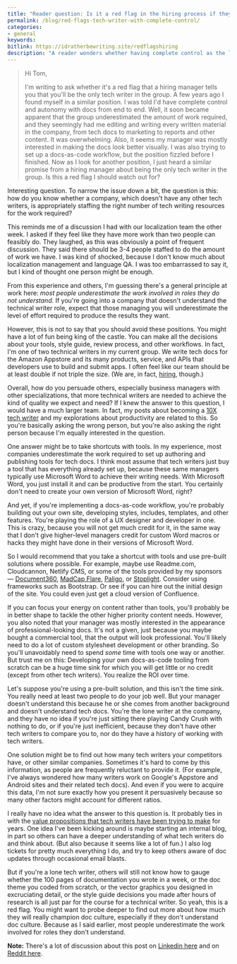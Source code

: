 ```yaml
---
title: "Reader question: Is it a red flag in the hiring process if they tell you that you'll be the only tech writer, with complete control over everything?"
permalink: /blog/red-flags-tech-writer-with-complete-control/
categories:
- general
keywords:
bitlink: https://idratherbewriting.site/redflagshiring
description: "A reader wonders whether having complete control as the lone writer in a company is a red flag he should watch out for, based on his previous experience. I agree that it is."
---
```


> Hi Tom,
>
> I'm writing to ask whether it's a red flag that a hiring manager tells you that you'll be the only tech writer in the group. A few years ago I found myself in a similar position. I was told I'd have complete control and autonomy with docs from end to end. Well, it soon became apparent that the group underestimated the amount of work required, and they seemingly had me editing and writing every written material in the company, from tech docs to marketing to reports and other content. It was overwhelming. Also, it seems my manager was mostly interested in making the docs look better visually. I was also trying to set up a docs-as-code workflow, but the position fizzled before I finished. Now as I look for another position, I just heard a similar promise from a hiring manager about being the only tech writer in the group. Is this a red flag I should watch out for?

Interesting question. To narrow the issue down a bit, the question is this: how do you know whether a company, which doesn't have any other tech writers, is appropriately staffing the right number of tech writing resources for the work required?

This reminds me of a discussion I had with our localization team the other week. I asked if they feel like they have more work than two people can feasibly do. They laughed, as this was obviously a point of frequent discussion. They said there should be 3-4 people staffed to do the amount of work we have. I was kind of shocked, because I don't know much about localization management and language QA. I was too embarrassed to say it, but I kind of thought one person might be enough.

From this experience and others, I'm guessing there's a general principle at work here: *most people underestimate the work involved in roles they do not understand.* If you're going into a company that doesn't understand the technical writer role, expect that those managing you will underestimate the level of effort required to produce the results they want.

However, this is not to say that you should avoid these positions. You might have a lot of fun being king of the castle. You can make all the decisions about your tools, style guide, review process, and other workflows. In fact, I'm one of two technical writers in my current group. We write tech docs for the Amazon Appstore and its many products, service, and APIs that developers use to build and submit apps. I often feel like our team should be at least double if not triple the size. (We are, in fact, [hiring](https://idratherbewriting.com/blog/technical-writer-position-amazon-appstore-seattle-may-2019/), though.)

Overall, how do you persuade others, especially business managers with other specializations, that more technical writers are needed to achieve the kind of quality we expect and need? If I knew the answer to this question, I would have a much larger team. In fact, my posts about becoming a [10X tech writer](https://idratherbewriting.com/2019/02/07/how-to-become-a-10x-technical-writer-in-the-workplace/) and my explorations about productivity are related to this. So you're basically asking the wrong person, but you're also asking the right person because I'm equally interested in the question.

One answer might be to take shortcuts with tools. In my experience, most companies underestimate the work required to set up authoring and publishing tools for tech docs. I think most assume that tech writers just buy a tool that has everything already set up, because these same managers typically use Microsoft Word to achieve their writing needs. With Microsoft Word, you just install it and can be productive from the start. You certainly don't need to create your own version of Microsoft Word, right?

And yet, if you're implementing a docs-as-code workflow, you're probably building out your own site, developing styles, includes, templates, and other features. You're playing the role of a UX designer and developer in one. This is crazy, because you will not get much credit for it, in the same way that I don't give higher-level managers credit for custom Word macros or hacks they might have done in their versions of Microsoft Word.

So I would recommend that you take a shortcut with tools and use pre-built solutions where possible. For example, maybe use Readme.com, Cloudcannon, Netlify CMS, or some of the tools provided by my sponsors &mdash; [Document360](https://document360.io/?ref=idratherbewriting), [MadCap Flare](https://www.madcapsoftware.com/madcap-flare-2019/?utm_source=IdRatherBeWriting&utm_campaign=Flare2019&utm_medium=Banner), [Paligo](http://www.paligo.se/), or [Stoplight](https://stoplight.io/?utm_source=idratherbewriting). Consider using frameworks such as Bootstrap. Or see if you can hire out the initial design of the site. You could even just get a cloud version of Confluence.

If you can focus your energy on content rather than tools, you'll probably be in better shape to tackle the other higher priority content needs. However, you also noted that your manager was mostly interested in the appearance of professional-looking docs. It's not a given, just because you maybe bought a commercial tool, that the output will look professional. You'll likely need to do a lot of custom stylesheet development or other branding. So you'll unavoidably need to spend *some* time with tools one way or another. But trust me on this: Developing your own docs-as-code tooling from scratch can be a huge time sink for which you will get little or no credit (except from other tech writers). You realize the ROI over time.

Let's suppose you're using a pre-built solution, and this isn't the time sink. You really need at least two people to do your job well. But your manager doesn't understand this because he or she comes from another background and doesn't understand tech docs. You're the lone writer at the company, and they have no idea if you're just sitting there playing Candy Crush with nothing to do, or if you're just inefficient, because they don't have other tech writers to compare you to, nor do they have a history of working with tech writers.

One solution might be to find out how many tech writers your competitors have, or other similar companies. Sometimes it's hard to come by this information, as people are frequently reluctant to provide it. (For example, I've always wondered how many writers work on Google's Appstore and Android sites and their related tech docs). And even if you were to acquire this data, I'm not sure exactly how you present it persuasively because so many other factors might account for different ratios.

I really have no idea what the answer to this question is. It probably ties in with the [value propositions that tech writers have been trying to make](https://idratherbewriting.com/2017/12/28/value-of-tech-comm-in-company-part1/) for years. One idea I've been kicking around is maybe starting an internal blog, in part so others can have a deeper understanding of what tech writers do and think about. (But also because it seems like a lot of fun.) I also log tickets for pretty much everything I do, and try to keep others aware of doc updates through occasional email blasts.

But if you're a lone tech writer, others will still not know how to gauge whether the 100 pages of documentation you wrote in a week, or the doc theme you coded from scratch, or the vector graphics you designed in excruciating detail, or the style guide decisions you made after hours of research is all just par for the course for a technical writer. So yeah, this is a red flag. You might want to probe deeper to find out more about how much they will really champion doc culture, especially if they don't understand doc culture. Because as I said earlier, most people underestimate the work involved for roles they don't understand.

**Note:** There's a lot of discussion about this post on [Linkedin here](https://www.linkedin.com/feed/update/urn:li:activity:6534815124753125376/) and on [Reddit here](https://www.reddit.com/r/technicalwriting/comments/bs49m8/is_being_the_only_tech_writer_at_a_company_a/).
